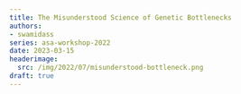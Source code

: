 ```yaml
---
title: The Misunderstood Science of Genetic Bottlenecks
authors:
- swamidass
series: asa-workshop-2022
date: 2023-03-15
headerimage:
  src: /img/2022/07/misunderstood-bottleneck.png
draft: true
---
```



